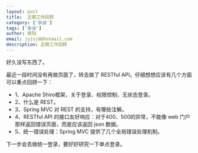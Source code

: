 ```yaml
---
layout: post
title:  近期工作回顾
category: ['杂谈']
tags: ['杂谈']
author: 景阳
email: jyjsjd@hotmail.com
description: 近期工作回顾
---
```



好久没写东西了。

最近一段时间没有再做页面了，转去做了 RESTful API。仔细想想应该有几个方面可以重点回顾一下：

* 1、Apache Shiro框架，关于登录、权限控制、无状态登录。
* 2、什么是 REST。
* 3、Spring MVC 对 REST 的支持，有哪些注解。
* 4、RESTful API 的接口友好响应：对于400、500的异常，不能像 web 门户那样返回错误页面，而是应该返回 json 数据。
* 5、统一错误处理：Spring MVC 提供了几个全局错误处理机制。

下一步会去做统一登录，要好好研究一下单点登录。
